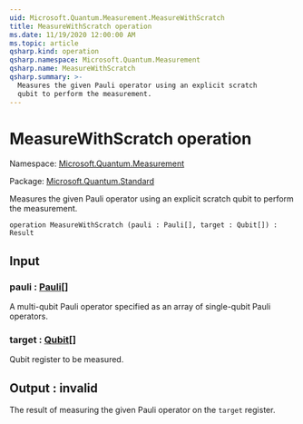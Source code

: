 ```yaml
---
uid: Microsoft.Quantum.Measurement.MeasureWithScratch
title: MeasureWithScratch operation
ms.date: 11/19/2020 12:00:00 AM
ms.topic: article
qsharp.kind: operation
qsharp.namespace: Microsoft.Quantum.Measurement
qsharp.name: MeasureWithScratch
qsharp.summary: >-
  Measures the given Pauli operator using an explicit scratch
  qubit to perform the measurement.
---
```


# MeasureWithScratch operation

Namespace: [Microsoft.Quantum.Measurement](xref:Microsoft.Quantum.Measurement)

Package: [Microsoft.Quantum.Standard](https://nuget.org/packages/Microsoft.Quantum.Standard)


Measures the given Pauli operator using an explicit scratchqubit to perform the measurement.

```qsharp
operation MeasureWithScratch (pauli : Pauli[], target : Qubit[]) : Result
```


## Input

### pauli : [Pauli](xref:microsoft.quantum.lang-ref.pauli)[]

A multi-qubit Pauli operator specified as an array ofsingle-qubit Pauli operators.


### target : [Qubit](xref:microsoft.quantum.lang-ref.qubit)[]

Qubit register to be measured.



## Output : __invalid<Result>__

The result of measuring the given Pauli operator onthe `target` register.